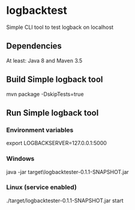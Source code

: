 # logbacktest
Simple CLI tool to test logback on localhost

## Dependencies
At least: Java 8 and Maven 3.5

## Build Simple logback tool
mvn package -DskipTests=true

## Run Simple logback tool
### Environment variables
export LOGBACKSERVER=127.0.0.1:5000

### Windows
java -jar target\logbacktester-0.1.1-SNAPSHOT.jar

### Linux (service enabled)
./target/logbacktester-0.1.1-SNAPSHOT.jar start
